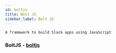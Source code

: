 ```yaml
---
id: boltjs
title: Bolt JS
sidebar_label: Bolt JS
---
```


```js
A framework to build Slack apps using JavaScript
```
### BoltJS - [boltjs](https://slack.dev/bolt-js/concepts)